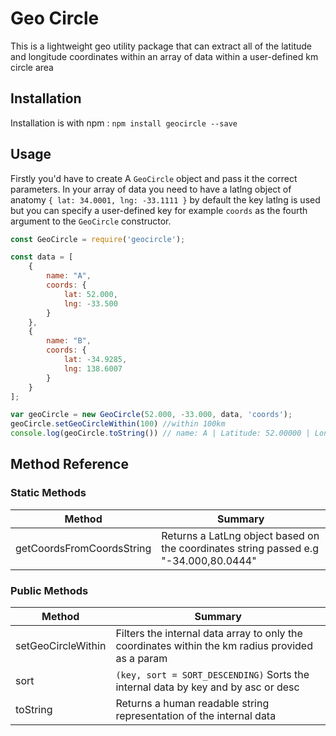 # Geo Circle

This is a lightweight geo utility package that can extract all of the latitude and longitude coordinates within an array of data within a user-defined km circle area

## Installation

Installation is with npm : `npm install geocircle --save`

## Usage

Firstly you'd have to create A `GeoCircle` object and pass it the correct parameters. In your array of data you need to have a latlng object of anatomy `{ lat: 34.0001, lng: -33.1111 }` by default the key latlng is used but you can specify a user-defined key for example `coords` as the fourth argument to the `GeoCircle` constructor.

```javascript
const GeoCircle = require('geocircle');

const data = [
    {
        name: "A",
        coords: {
            lat: 52.000,
            lng: -33.500
        }
    },
    {
        name: "B",
        coords: {
            lat: -34.9285,
            lng: 138.6007
        }
    }
];

var geoCircle = new GeoCircle(52.000, -33.000, data, 'coords');
geoCircle.setGeoCircleWithin(100) //within 100km
console.log(geoCircle.toString()) // name: A | Latitude: 52.00000 | Longitude: -33.50000
```

## Method Reference

### Static Methods

| Method                    | Summary                                                                                   |
|---------------------------|-------------------------------------------------------------------------------------------|
| getCoordsFromCoordsString | Returns a LatLng object based on the coordinates string passed e.g "-34.000,80.0444"      |

### Public Methods

| Method             | Summary                                                                                          |
|--------------------|--------------------------------------------------------------------------------------------------|
| setGeoCircleWithin | Filters the internal data array to only the coordinates within the km radius provided as a param |
| sort               | `(key, sort = SORT_DESCENDING)` Sorts the internal data by key and by asc or desc                |
| toString           | Returns a human readable string representation of the internal data                              |